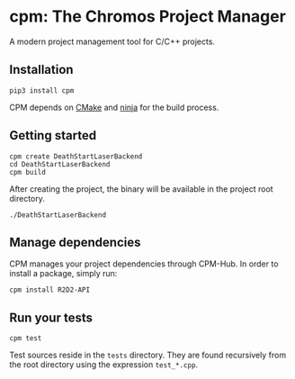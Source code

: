 # cpm: The Chromos Project Manager
A modern project management tool for C/C++ projects.

## Installation
`pip3 install cpm`

CPM depends on [CMake](https://cmake.org/) and [ninja](https://ninja-build.org/) for the build process.

## Getting started
```
cpm create DeathStartLaserBackend
cd DeathStartLaserBackend
cpm build
```

After creating the project, the binary will be available in the project root directory. 
```
./DeathStartLaserBackend
```

## Manage dependencies
CPM manages your project dependencies through CPM-Hub. In order to install a package, simply run:

```
cpm install R2D2-API
```

## Run your tests
```
cpm test
```

Test sources reside in the `tests` directory. They are found recursively from the root directory
 using the expression `test_*.cpp`.
